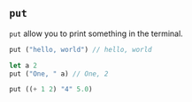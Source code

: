 ## `put`
`put` allow you to print something in the terminal.
```rs
put ("hello, world") // hello, world
```
```rs
let a 2
put ("One, " a) // One, 2
```
```rs
put ((+ 1 2) "4" 5.0)
```
